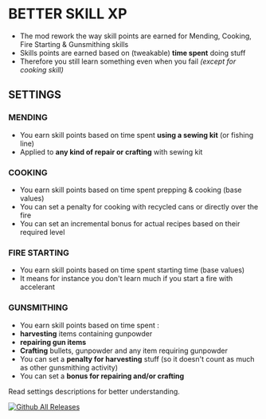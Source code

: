 # BETTER SKILL XP
* The mod rework the way skill points are earned for Mending, Cooking, Fire Starting & Gunsmithing skills
* Skills points are earned based on (tweakable) **time spent** doing stuff
* Therefore you still learn something even when you fail *(except for cooking skill)*

## SETTINGS
### MENDING
* You earn skill points based on time spent **using a sewing kit** (or fishing line)
* Applied to **any kind of repair or crafting** with sewing kit
### COOKING
* You earn skill points based on time spent prepping & cooking (base values)
* You can set a penalty for cooking with recycled cans or directly over the fire
* You can set an incremental bonus for actual recipes based on their required level
### FIRE STARTING
* You earn skill points based on time spent starting time (base values)
* It means for instance you don't learn much if you start a fire with accelerant
### GUNSMITHING
* You earn skill points based on time spent : 
* **harvesting** items containing gunpowder
* **repairing gun items** 
* **Crafting** bullets, gunpowder and any item requiring gunpowder
* You can set a **penalty for harvesting** stuff (so it doesn't count as much as other gunsmithing activity)
* You can set a **bonus for repairing and/or crafting**

Read settings descriptions for better understanding.

[![Github All Releases](https://img.shields.io/github/downloads/RomainDeschampsFR/BetterSkillXP/total.svg)]()
